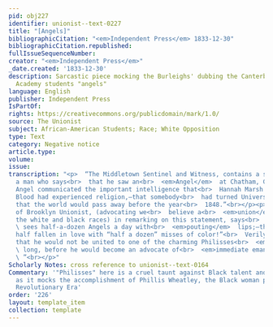 ```yaml
---
pid: obj227
identifier: unionist--text-0227
title: "[Angels]"
bibliographicCitation: "<em>Independent Press</em> 1833-12-30"
bibliographicCitation.republished: 
fullIssueSequenceNumber: 
creator: "<em>Independent Press</em>"
_date.created: '1833-12-30'
description: Sarcastic piece mocking the Burleighs' dubbing the Canterbury Female
  Academy students "angels"
language: English
publisher: Independent Press
IsPartOf: 
rights: https://creativecommons.org/publicdomain/mark/1.0/
source: The Unionist
subject: African-American Students; Race; White Opposition
type: Text
category: Negative notice
article.type: 
volume: 
issue: 
transcription: "<p>  “The Middletown Sentinel and Witness, contains a statement from
  a man who says<br>  that he saw an<br>  <em>Angel</em>  at Chatham, Con.—that the
  Angel communicated the important intelligence that<br>  Hannah Marsh and Caroline
  Blood had experienced religion,—that somebody<br>  had turned Universalist,—and
  that the world would pass away before the year<br>  1848.”<br></p><p>  “The Editor
  of Brooklyn Unionist, (advocating we<br>  believe a<br>  <em>union</em>  between
  the white and black races) in remarking on this statement, says<br>  <em>he</em>
  \ sees half-a-dozen Angels a day with<br>  <em>pouting</em>  lips;—the man must
  half fallen in love with “half a dozen” misses of color!”<br>  Verily, we opine
  that he would not be united to one of the charming Philisses<br>  <em>very</em>
  \ long, before he would become an advocate of<br>  <em>immediate emancipation.</em>
  \ ”<br></p>"
Scholarly Notes: cross reference to unionist--text-0164
Commentary: '"Philisses" here is a cruel taunt against Black talent and intelligence,
  as it mocks the accomplishment of Phillis Wheatley, the Black woman poet of the
  Revolutionary Era'
order: '226'
layout: template_item
collection: template
---
```

